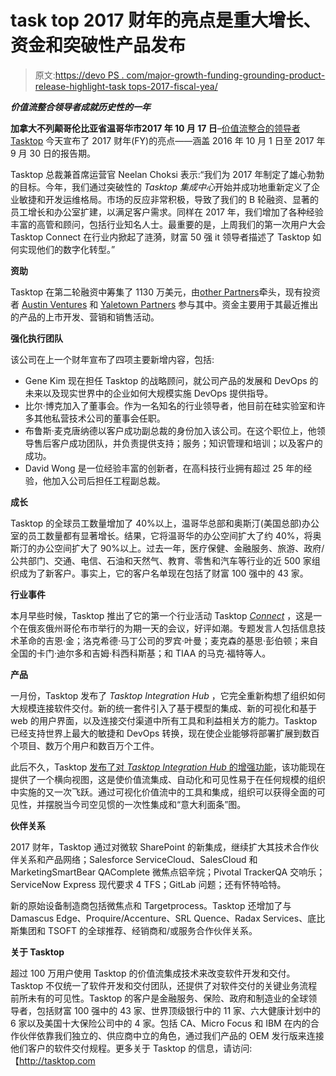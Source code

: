 # task top 2017 财年的亮点是重大增长、资金和突破性产品发布

> 原文:[https://devo PS . com/major-growth-funding-grounding-product-release-highlight-task tops-2017-fiscal-yea/](https://devops.com/major-growth-funding-groundbreaking-product-release-highlight-tasktops-2017-fiscal-yea/)

***价值流整合领导者成就历史性的一年***

**加拿大不列颠哥伦比亚省温哥华市2017 年 10 月 17 日**–[价值流整合的领导者 Tasktop](http://www.tasktop.com/) 今天宣布了 2017 财年(FY)的亮点——涵盖 2016 年 10 月 1 日至 2017 年 9 月 30 日的报告期。

Tasktop 总裁兼首席运营官 Neelan Choksi 表示:“我们为 2017 年制定了雄心勃勃的目标。今年，我们通过突破性的 *Tasktop 集成中心*开始并成功地重新定义了企业敏捷和开发运维格局。市场的反应非常积极，导致了我们的 B 轮融资、显著的员工增长和办公室扩建，以满足客户需求。同样在 2017 年，我们增加了各种经验丰富的高管和顾问，包括行业知名人士。最重要的是，上周我们的第一次用户大会 Tasktop Connect 在行业内掀起了涟漪，财富 50 强 it 领导者描述了 Tasktop 如何实现他们的数字化转型。”

**资助**

Tasktop 在第二轮融资中筹集了 1130 万美元，由[other Partners](https://elsewhere.partners/)牵头，现有投资者 [Austin Ventures](http://www.austinventures.com/) 和 [Yaletown Partners](http://www.yaletown.com/) 参与其中。资金主要用于其最近推出的产品的上市开发、营销和销售活动。

**强化执行团队**

该公司在上一个财年宣布了四项主要新增内容，包括:

*   Gene Kim 现在担任 Tasktop 的战略顾问，就公司产品的发展和 DevOps 的未来以及现实世界中的企业如何大规模实施 DevOps 提供指导。
*   比尔·博克加入了董事会。作为一名知名的行业领导者，他目前在硅实验室和许多其他私营技术公司的董事会任职。
*   布鲁斯·麦克唐纳德以客户成功副总裁的身份加入该公司。在这个职位上，他领导售后客户成功团队，并负责提供支持；服务；知识管理和培训；以及客户的成功。
*   David Wong 是一位经验丰富的创新者，在高科技行业拥有超过 25 年的经验，他加入公司后担任工程副总裁。

**成长**

Tasktop 的全球员工数量增加了 40%以上，温哥华总部和奥斯汀(美国总部)办公室的员工数量都有显著增长。结果，它将温哥华的办公空间扩大了约 40%，将奥斯汀的办公空间扩大了 90%以上。过去一年，医疗保健、金融服务、旅游、政府/公共部门、交通、电信、石油和天然气、教育、零售和汽车等行业的近 500 家组织成为了新客户。事实上，它的客户名单现在包括了财富 100 强中的 43 家。

**行业事件**

本月早些时候，Tasktop 推出了它的第一个行业活动 Tasktop [*Connect*](http://connect.tasktop.com/) ，这是一个在俄亥俄州哥伦布市举行的为期一天的会议，好评如潮。专题发言人包括信息技术革命的吉恩·金；洛克希德·马丁公司的罗宾·叶曼；麦克森的基思·彭伯顿；来自全国的卡门·迪尔多和吉姆·科西科斯基；和 TIAA 的马克·福特等人。

**产品**

一月份，Tasktop 发布了 *Tasktop Integration Hub* ，它完全重新构想了组织如何大规模连接软件交付。新的统一套件引入了基于模型的集成、新的可视化和基于 web 的用户界面，以及连接交付渠道中所有工具和利益相关方的能力。Tasktop 已经支持世界上最大的敏捷和 DevOps 转换，现在使企业能够将部署扩展到数百个项目、数万个用户和数百万个工件。

此后不久，Tasktop [发布了对 *Tasktop Integration Hub* 的增强功能](https://www.tasktop.com/blog/lets-get-visual-visualize-your-integration-landscape-with-tasktop-integration-hub/)，该功能现在提供了一个横向视图，这是使价值流集成、自动化和可见性易于在任何规模的组织中实施的又一次飞跃。通过可视化价值流中的工具和集成，组织可以获得全面的可见性，并摆脱当今司空见惯的一次性集成和“意大利面条”图。

**伙伴关系**

2017 财年，Tasktop 通过对微软 SharePoint 的新集成，继续扩大其技术合作伙伴关系和产品网络；Salesforce ServiceCloud、SalesCloud 和 MarketingSmartBear QAComplete 微焦点铝辛烷；Pivotal TrackerQA 交响乐；ServiceNow Express 现代要求 4 TFS；GitLab 问题；还有怀特哈特。

新的原始设备制造商包括微焦点和 Targetprocess。Tasktop 还增加了与 Damascus Edge、Proquire/Accenture、SRL Quence、Radax Services、底比斯集团和 TSOFT 的全球推荐、经销商和/或服务合作伙伴关系。

**关于 Tasktop**

超过 100 万用户使用 Tasktop 的价值流集成技术来改变软件开发和交付。Tasktop 不仅统一了软件开发和交付团队，还提供了对软件交付的关键业务流程前所未有的可见性。Tasktop 的客户是金融服务、保险、政府和制造业的全球领导者，包括财富 100 强中的 43 家、世界顶级银行中的 11 家、六大健康计划中的 6 家以及美国十大保险公司中的 4 家。包括 CA、Micro Focus 和 IBM 在内的合作伙伴依靠我们独立的、供应商中立的角色，通过我们产品的 OEM 发行版来连接他们客户的软件交付规程。更多关于 Tasktop 的信息，请访问:【http://tasktop.com